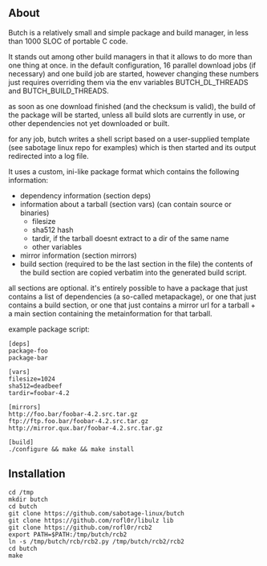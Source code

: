 About
-----
Butch is a relatively small and simple package and build manager,
in less than 1000 SLOC of portable C code.

It stands out among other build managers in that it allows to do
more than one thing at once.
in the default configuration, 16 parallel download jobs
(if necessary) and one build job are started, however changing
these numbers just requires overriding them via the env variables
BUTCH_DL_THREADS and BUTCH_BUILD_THREADS.

as soon as one download finished (and the checksum is valid),
the build of the package will be started, unless all build slots
are currently in use, or other dependencies not yet downloaded
or built.

for any job, butch writes a shell script based on a user-supplied
template (see sabotage linux repo for examples)
which is then started and its output redirected into a log file.

It uses a custom, ini-like package format which contains the
following information:
- dependency information (section deps)
- information about a tarball (section vars)
  (can contain source or binaries)
  - filesize
  - sha512 hash
  - tardir, if the tarball doesnt extract to a dir of the same name
  - other variables
- mirror information (section mirrors)
- build section (required to be the last section in the file)
  the contents of the build section are copied verbatim into
  the generated build script.

all sections are optional. it's entirely possible to have
a package that just contains a list of dependencies (a so-called
metapackage), or one that just contains a build section,
or one that just contains a mirror url for a tarball + a main
section containing the metainformation for that tarball.

example package script:

    [deps]
    package-foo
    package-bar
    
    [vars]
    filesize=1024
    sha512=deadbeef
    tardir=foobar-4.2
    
    [mirrors]
    http://foo.bar/foobar-4.2.src.tar.gz
    ftp://ftp.foo.bar/foobar-4.2.src.tar.gz
    http://mirror.qux.bar/foobar-4.2.src.tar.gz
    
    [build]
    ./configure && make && make install

Installation
------------
    cd /tmp
    mkdir butch
    cd butch
    git clone https://github.com/sabotage-linux/butch
    git clone https://github.com/rofl0r/libulz lib
    git clone https://github.com/rofl0r/rcb2
    export PATH=$PATH:/tmp/butch/rcb2
    ln -s /tmp/butch/rcb/rcb2.py /tmp/butch/rcb2/rcb2
    cd butch
    make

